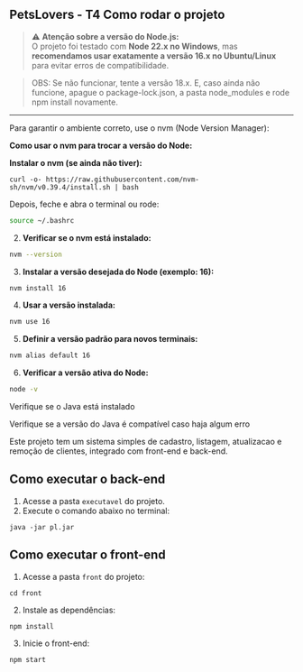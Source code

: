 ## PetsLovers - T4 Como rodar o projeto
> ⚠️ **Atenção sobre a versão do Node.js:**  
> O projeto foi testado com **Node 22.x no Windows**, mas **recomendamos usar exatamente a versão 16.x no Ubuntu/Linux** para evitar erros de compatibilidade.

> OBS: Se não funcionar, tente a versão 18.x. E, caso ainda não funcione, apague o package-lock.json, a pasta node_modules e rode npm install novamente.

---

Para garantir o ambiente correto, use o nvm (Node Version Manager):

**Como usar o nvm para trocar a versão do Node:**

**Instalar o nvm (se ainda não tiver):**
```
curl -o- https://raw.githubusercontent.com/nvm-sh/nvm/v0.39.4/install.sh | bash
```


Depois, feche e abra o terminal ou rode:

```bash
source ~/.bashrc
```

2. **Verificar se o nvm está instalado:**

```bash
nvm --version
```

3. **Instalar a versão desejada do Node (exemplo: 16):**

```bash
nvm install 16
```

4. **Usar a versão instalada:**

```bash
nvm use 16
```

5. **Definir a versão padrão para novos terminais:**

```bash
nvm alias default 16
```

6. **Verificar a versão ativa do Node:**

```bash
node -v
```


Verifique se o Java está instalado

Verifique se a versão do Java é compatível caso haja algum erro


Este projeto tem um sistema simples de cadastro, listagem, atualizacao e remoção de clientes, integrado com front-end e back-end.

## Como executar o back-end

1. Acesse a pasta `executavel` do projeto.
2. Execute o comando abaixo no terminal:

```
java -jar pl.jar
```

## Como executar o front-end

1. Acesse a pasta `front` do projeto:

```
cd front
```

2. Instale as dependências:

```
npm install
```

3. Inicie o front-end:

```
npm start
```

